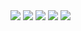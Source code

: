 <img src="images/1_cosine_similarlity">
<img src="images/2_word_analogy">
<img src="images/3_word_analogy">
<img src="images/4_word_analogy_op">

<img src="images/4_word_analogy_op">


